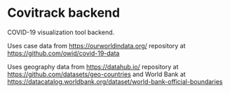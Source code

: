 # Covitrack backend

COVID-19 visualization tool backend.

Uses case data from https://ourworldindata.org/ repository at https://github.com/owid/covid-19-data

Uses geography data from https://datahub.io/ repository at https://github.com/datasets/geo-countries and World Bank at https://datacatalog.worldbank.org/dataset/world-bank-official-boundaries
